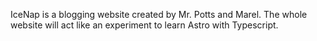 IceNap is a blogging website created by Mr. Potts and Marel. The whole website will act like an experiment to learn Astro with Typescript.